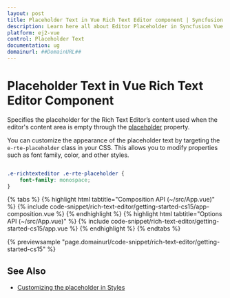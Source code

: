 ```yaml
---
layout: post
title: Placeholder Text in Vue Rich Text Editor component | Syncfusion
description: Learn here all about Editor Placeholder in Syncfusion Vue Rich Text Editor component of Syncfusion Essential JS 2 and more.
platform: ej2-vue
control: Placeholder Text
documentation: ug
domainurl: ##DomainURL##
---
```


# Placeholder Text in Vue Rich Text Editor Component

Specifies the placeholder for the Rich Text Editor’s content used when the editor's content area is empty through the [placeholder](https://ej2.syncfusion.com/vue/documentation/api/rich-text-editor/#placeholder) property.

You can customize the appearance of the placeholder text by targeting the `e-rte-placeholder` class in your CSS. This allows you to modify properties such as font family, color, and other styles.

```css

.e-richtexteditor .e-rte-placeholder {
    font-family: monospace;
}

```

{% tabs %}
{% highlight html tabtitle="Composition API (~/src/App.vue)" %}
{% include code-snippet/rich-text-editor/getting-started-cs15/app-composition.vue %}
{% endhighlight %}
{% highlight html tabtitle="Options API (~/src/App.vue)" %}
{% include code-snippet/rich-text-editor/getting-started-cs15/app.vue %}
{% endhighlight %}
{% endtabs %}
        
{% previewsample "page.domainurl/code-snippet/rich-text-editor/getting-started-cs15" %}

## See Also

* [Customizing the placeholder in Styles](./style/#customizing-placeholder-text)